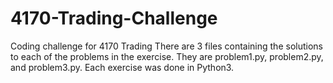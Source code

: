 # 4170-Trading-Challenge
Coding challenge for 4170 Trading
There are 3 files containing the solutions to each of the problems in the exercise. They are problem1.py, problem2.py, and problem3.py. Each exercise was done in Python3.
